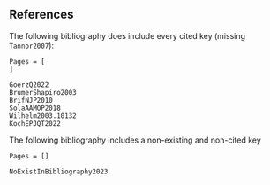 ## References

The following bibliography does include every cited key (missing `Tannor2007`):

```@bibliography
Pages = [
]

GoerzQ2022
BrumerShapiro2003
BrifNJP2010
SolaAAMOP2018
Wilhelm2003.10132
KochEPJQT2022
```

The following bibliography includes a non-existing and non-cited key

```@bibliography
Pages = []

NoExistInBibliography2023
```
